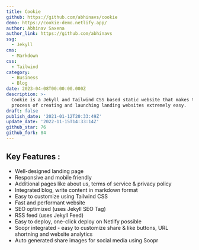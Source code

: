```yaml
---
title: Cookie
github: https://github.com/abhinavs/cookie
demo: https://cookie-demo.netlify.app/
author: Abhinav Saxena
author_link: https://github.com/abhinavs
ssg:
  - Jekyll
cms:
  - Markdown
css:
  - Tailwind
category:
  - Business
  - Blog
date: 2023-04-08T00:00:00.000Z
description: >-
  Cookie is a Jekyll and Tailwind CSS based static website that makes the whole
  process of creating and launching landing websites extremely easy.
draft: false
publish_date: '2021-01-12T20:33:49Z'
update_date: '2022-11-15T14:33:14Z'
github_star: 76
github_fork: 84
---
```

## Key Features :

- Well-designed landing page
- Responsive and mobile friendly
- Additional pages like about us, terms of service & privacy policy
- Integrated blog, write content in markdown format
- Easy to customize using Tailwind CSS
- Fast and performant website
- SEO optimized (uses Jekyll SEO Tag)
- RSS feed (uses Jekyll Feed)
- Easy to deploy, one-click deploy on Netlify possible
- Soopr integrated - easy to customize share & like buttons, URL shortning and website analytics
- Auto generated share images for social media using Soopr